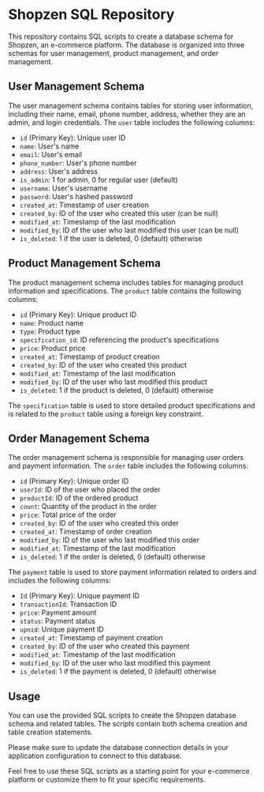 # Shopzen SQL Repository

This repository contains SQL scripts to create a database schema for Shopzen, an e-commerce platform. The database is organized into three schemas for user management, product management, and order management.

## User Management Schema

The user management schema contains tables for storing user information, including their name, email, phone number, address, whether they are an admin, and login credentials. The `user` table includes the following columns:

- `id` (Primary Key): Unique user ID
- `name`: User's name
- `email`: User's email
- `phone_number`: User's phone number
- `address`: User's address
- `is_admin`: 1 for admin, 0 for regular user (default)
- `username`: User's username
- `password`: User's hashed password
- `created_at`: Timestamp of user creation
- `created_by`: ID of the user who created this user (can be null)
- `modified_at`: Timestamp of the last modification
- `modified_by`: ID of the user who last modified this user (can be null)
- `is_deleted`: 1 if the user is deleted, 0 (default) otherwise

## Product Management Schema

The product management schema includes tables for managing product information and specifications. The `product` table contains the following columns:

- `id` (Primary Key): Unique product ID
- `name`: Product name
- `type`: Product type
- `specification_id`: ID referencing the product's specifications
- `price`: Product price
- `created_at`: Timestamp of product creation
- `created_by`: ID of the user who created this product
- `modified_at`: Timestamp of the last modification
- `modified_by`: ID of the user who last modified this product
- `is_deleted`: 1 if the product is deleted, 0 (default) otherwise

The `specification` table is used to store detailed product specifications and is related to the `product` table using a foreign key constraint.

## Order Management Schema

The order management schema is responsible for managing user orders and payment information. The `order` table includes the following columns:

- `id` (Primary Key): Unique order ID
- `userId`: ID of the user who placed the order
- `productId`: ID of the ordered product
- `count`: Quantity of the product in the order
- `price`: Total price of the order
- `created_by`: ID of the user who created this order
- `created_at`: Timestamp of order creation
- `modified_by`: ID of the user who last modified this order
- `modified_at`: Timestamp of the last modification
- `is_deleted`: 1 if the order is deleted, 0 (default) otherwise

The `payment` table is used to store payment information related to orders and includes the following columns:

- `Id` (Primary Key): Unique payment ID
- `transactionId`: Transaction ID
- `price`: Payment amount
- `status`: Payment status
- `upnid`: Unique payment ID
- `created_at`: Timestamp of payment creation
- `created_by`: ID of the user who created this payment
- `modified_at`: Timestamp of the last modification
- `modified_by`: ID of the user who last modified this payment
- `is_deleted`: 1 if the payment is deleted, 0 (default) otherwise

## Usage

You can use the provided SQL scripts to create the Shopzen database schema and related tables. The scripts contain both schema creation and table creation statements.

Please make sure to update the database connection details in your application configuration to connect to this database.

Feel free to use these SQL scripts as a starting point for your e-commerce platform or customize them to fit your specific requirements.
